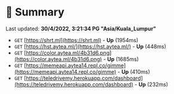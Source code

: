 # 📖 Summary
Last updated: **30/4/2022, 3:21:34 PG "Asia/Kuala_Lumpur"**

- `GET` [https://shrt.ml](https://shrt.ml) - **Up** (1954ms)
- `GET` [https://hst.aytea.ml/](https://hst.aytea.ml/) - **Up** (448ms)
- `GET` [https://color.aytea.ml/4b31d6.png](https://color.aytea.ml/4b31d6.png) - **Up** (1685ms)
- `GET` [https://memeapi.aytea14.repl.co/gimme](https://memeapi.aytea14.repl.co/gimme) - **Up** (410ms)
- `GET` [https://teledrivemy.herokuapp.com/dashboard](https://teledrivemy.herokuapp.com/dashboard) - **Up** (232ms)
